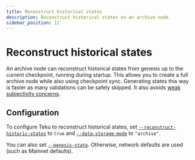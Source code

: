 ```yaml
---
title: Reconstruct historical states
description: Reconstruct historical states on an archive node.
sidebar_position: 12
---
```


# Reconstruct historical states

An archive node can reconstruct historical states from genesis up to the current
checkpoint, running during startup.
This allows you to create a full archive node while also using checkpoint sync.
Generating states this way is faster as many validations can be safely skipped.
It also avoids [weak subjectivity concerns](../concepts/weak-subjectivity.md).

## Configuration

To configure Teku to reconstruct historical states, set
[`--reconstruct-historic-states`](../reference/cli/index.md#reconstruct-historic-states)
to `true` and
[`--data-storage-mode`](../reference/cli/index.md#data-storage-mode) to
`"archive"`.

You can also set [`--genesis-state`](../reference/cli/index.md#genesis-state).
Otherwise, network defaults are used (such as Mainnet defaults).
